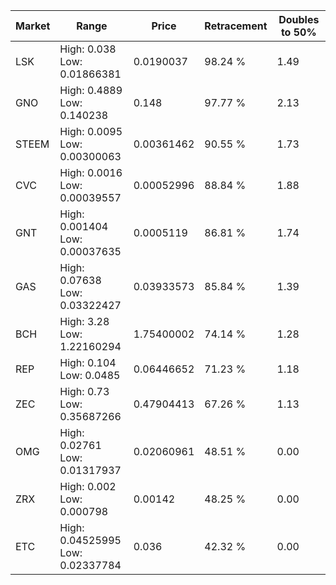 | Market | Range | Price| Retracement | Doubles to 50% |
| --- | --- | --- | --- | --- |
| LSK | High: 0.038<br />Low: 0.01866381 | 0.0190037 | 98.24 % | 1.49 |
| GNO | High: 0.4889<br />Low: 0.140238 | 0.148 | 97.77 % | 2.13 |
| STEEM | High: 0.0095<br />Low: 0.00300063 | 0.00361462 | 90.55 % | 1.73 |
| CVC | High: 0.0016<br />Low: 0.00039557 | 0.00052996 | 88.84 % | 1.88 |
| GNT | High: 0.001404<br />Low: 0.00037635 | 0.0005119 | 86.81 % | 1.74 |
| GAS | High: 0.07638<br />Low: 0.03322427 | 0.03933573 | 85.84 % | 1.39 |
| BCH | High: 3.28<br />Low: 1.22160294 | 1.75400002 | 74.14 % | 1.28 |
| REP | High: 0.104<br />Low: 0.0485 | 0.06446652 | 71.23 % | 1.18 |
| ZEC | High: 0.73<br />Low: 0.35687266 | 0.47904413 | 67.26 % | 1.13 |
| OMG | High: 0.02761<br />Low: 0.01317937 | 0.02060961 | 48.51 % | 0.00 |
| ZRX | High: 0.002<br />Low: 0.000798 | 0.00142 | 48.25 % | 0.00 |
| ETC | High: 0.04525995<br />Low: 0.02337784 | 0.036 | 42.32 % | 0.00 |
